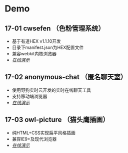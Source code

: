 # Demo

## 17-01 cwsefen （色粉管理系统）
- 基于有道HEX v1.1.10开发
- 目录下manifest.json为HEX配置文件
- 兼容webkit内核浏览器  
- [*在线演示*](http://www.imoyh.cn/demo/cwsefen/)

## 17-02 anonymous-chat （匿名聊天室）
- 使用野狗实时云开发的实时在线聊天工具
- 支持移动端浏览器  
- [*在线演示*](http://www.imoyh.cn/demo/anonymous-chat/)

## 17-03 owl-picture （猫头鹰插画）
- 纯HTML+CSS实现扁平风格插画
- 兼容IE9+及现代浏览器  
- [*在线演示*](http://www.imoyh.cn/demo/owl-picture/)

